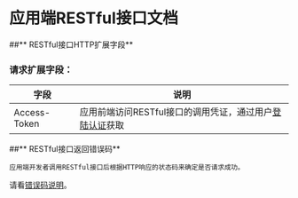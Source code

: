 # 应用端RESTful接口文档

##** RESTful接口HTTP扩展字段**

### **请求扩展字段：**


字段 | 说明
---- | ----
Access-Token | 应用前端访问RESTful接口的调用凭证，通过用户[登陆认证](https://xlink.gitbooks.io/sdk-app/content/app_user_restful/yonghu_shen_fen_jie_kou.html)获取 


##** RESTful接口返回错误码**

    应用端开发者调用RESTful接口后根据HTTP响应的状态码来确定是否请求成功。

请看[错误码说明](https://xlink.gitbooks.io/sdk-app/content/app_user_restful/cuowuma_shuo_ming.html)。


